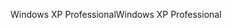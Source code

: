 <span data-ttu-id="a458c-101">Windows XP Professional</span><span class="sxs-lookup"><span data-stu-id="a458c-101">Windows XP Professional</span></span>